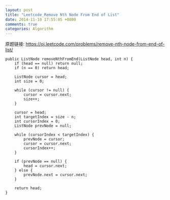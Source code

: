 ```yaml
---
layout: post
title: "Leetcode_Remove Nth Node From End of List"
date: 2014-11-19 17:55:05 +0800
comments: true
categories: Algorithm
---
```


原题链接: https://oj.leetcode.com/problems/remove-nth-node-from-end-of-list/

<!-- more -->

    public ListNode removeNthFromEnd(ListNode head, int n) {
		if (head == null) return null;
		if (n == 0) return head;
		
		ListNode cursor = head;
		int size = 0;
		
		while (cursor != null) {
			cursor = cursor.next;
			size++;
		}
		
		cursor = head;
		int targetIndex = size - n;
		int cursorIndex = 0;
		ListNode prevNode = null;
		
		while (cursorIndex < targetIndex) {
			prevNode = cursor;
			cursor = cursor.next;
			cursorIndex++;
		}
		
		if (prevNode == null) {
			head = cursor.next;
		} else {
			prevNode.next = cursor.next;
		}
		
		return head;
    }
